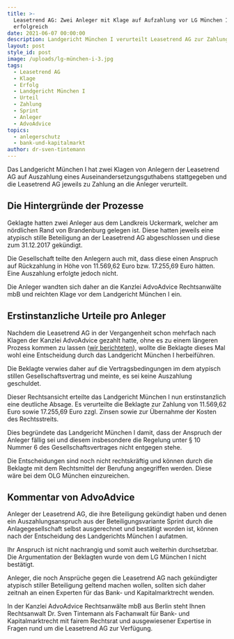 ```yaml
---
title: >-
  Leasetrend AG: Zwei Anleger mit Klage auf Aufzahlung vor LG München I
  erfolgreich
date: 2021-06-07 00:00:00
description: Landgericht München I verurteilt Leasetrend AG zur Zahlung an zwei Anleger.
layout: post
style_id: post
image: /uploads/lg-münchen-i-3.jpg
tags:
  - Leasetrend AG
  - Klage
  - Erfolg
  - Landgericht München I
  - Urteil
  - Zahlung
  - Sprint
  - Anleger
  - AdvoAdvice
topics:
  - anlegerschutz
  - bank-und-kapitalmarkt
author: dr-sven-tintemann
---
```

Das Landgericht München I hat zwei Klagen von Anlegern der Leasetrend AG auf Auszahlung eines Auseinandersetzungsguthabens stattgegeben und die Leasetrend AG jeweils zu Zahlung an die Anleger verurteilt.

## Die Hintergründe der Prozesse

Geklagte hatten zwei Anleger aus dem Landkreis Uckermark, welcher am nördlichen Rand von Brandenburg gelegen ist. Diese hatten jeweils eine atypisch stille Beteiligung an der Leasetrend AG abgeschlossen und diese zum 31.12.2017 gekündigt.&nbsp;

Die Gesellschaft teilte den Anlegern auch mit, dass diese einen Anspruch auf Rückzahlung in Höhe von 11.569,62 Euro bzw. 17.255,69 Euro hätten. Eine Auszahlung erfolgte jedoch nicht.&nbsp;

Die Anleger wandten sich daher an die Kanzlei AdvoAdvice Rechtsanwälte mbB und reichten Klage vor dem Landgericht München I ein.&nbsp;

## Erstinstanzliche Urteile pro Anleger

Nachdem die Leasetrend AG in der Vergangenheit schon mehrfach nach Klagen der Kanzlei AdvoAdvice gezahlt hatte, ohne es zu einem längeren Prozess kommen zu lassen ([wir berichteten](/blog/leasetrend-ag-zahlt-mehreren-anlegern-abfindungsguthaben-nach-klagen-vor-lg-m%C3%BCnchen-i-aus/)), wollte die Beklagte dieses Mal wohl eine Entscheidung durch das Landgericht München I herbeiführen.&nbsp;

Die Beklagte verwies daher auf die Vertragsbedingungen im dem atypisch stillen Gesellschaftsvertrag und meinte, es sei keine Auszahlung geschuldet.&nbsp;

Dieser Rechtsansicht erteilte das Landgericht München I nun erstinstanzlich eine deutliche Absage. Es verurteilte die Beklagte zur Zahlung von 11.569,62 Euro sowie 17.255,69 Euro zzgl. Zinsen sowie zur Übernahme der Kosten des Rechtsstreits.&nbsp;

Dies begründete das Landgericht München I damit, dass der Anspruch der Anleger fällig sei und diesem insbesondere die Regelung unter &sect; 10 Nummer 6 des Gesellschaftsvertrages nicht entgegen stehe.&nbsp;

Die Entscheidungen sind noch nicht rechtskräftig und können durch die Beklagte mit dem Rechtsmittel der Berufung angegriffen werden. Diese wäre bei dem OLG München einzureichen.&nbsp;

## Kommentar von AdvoAdvice

Anleger der Leasetrend AG, die ihre Beteiligung gekündigt haben und denen ein Auszahlungsanspruch aus der Beteiligungsvariante Sprint durch die Anlagegesellschaft selbst ausgerechnet und bestätigt worden ist, können nach der Entscheidung des Landgerichts München I aufatmen.&nbsp;

Ihr Anspruch ist nicht nachrangig und somit auch weiterhin durchsetzbar. Die Argumentation der Beklagten wurde von dem LG München I nicht bestätigt.&nbsp;

Anleger, die noch Ansprüche gegen die Leasetrend AG nach gekündigter atypisch stiller Beteiligung geltend machen wollen, sollten sich daher zeitnah an einen Experten für das Bank- und Kapitalmarktrecht wenden.&nbsp;

In der Kanzlei AdvoAdvice Rechtsanwälte mbB aus Berlin steht Ihnen Rechtsanwalt Dr. Sven Tintemann als Fachanwalt für Bank- und Kapitalmarktrecht mit fairem Rechtsrat und ausgewiesener Expertise in Fragen rund um die Leasetrend AG zur Verfügung.&nbsp;

&nbsp;

&nbsp;
